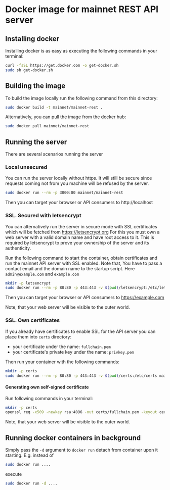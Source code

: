 # Docker image for mainnet REST API server

## Installing docker
Installing docker is as easy as executing the following commands in your terminal:
```bash
curl -fsSL https://get.docker.com -o get-docker.sh
sudo sh get-docker.sh
```

## Building the image
To build the image locally run the following command from this directory:
```bash
sudo docker build -t mainnet/mainnet-rest .
```

Alternatively, you can pull the image from the docker hub:
```bash
sudo docker pull mainnet/mainnet-rest
```

## Running the server
There are several scenarios running the server

### Local unsecured
You can run the server locally without https.
It will still be secure since requests coming not from you machine will be refused by the server.

```bash
sudo docker run --rm -p 3000:80 mainnet/mainnet-rest
```

Then you can target your browser or API consumers to http://localhost

### SSL. Secured with letsencrypt
You can alternatively run the server in secure mode with SSL certificates which will be fetched from https://letsencrypt.org
For this you must own a web server with a valid domain name and have root access to it.
This is required by letsencrypt to prove your ownership of the server and its authenticity.

Run the following command to start the container, obtain certificates and run the mainnet API server with SSL enabled.
Note that, You have to pass a contact email and the domain name to the startup script. Here `admin@example.com` and `example.com`
```bash
mkdir -p letsencrypt
sudo docker run --rm -p 80:80 -p 443:443 -v $(pwd)/letsencrypt:/etc/letsencrypt -e LETSENCRYPT_EMAIL=admin@example.com -e DOMAIN=example.com mainnet/mainnet-rest
```

Then you can target your browser or API consumers to https://example.com

Note, that your web server will be visible to the outer world.

### SSL. Own certificates
If you already have certificates to enable SSL for the API server you can place them into `certs` directory:
* your certificate under the name: `fullchain.pem`
* your certificate's private key under the name: `privkey.pem`

Then run your container with the following commands:
```bash
mkdir -p certs
sudo docker run --rm -p 80:80 -p 443:443 -v $(pwd)/certs:/etc/certs mainnet/mainnet-rest
```

#### Generating own self-signed certificate

Run following commands in your terminal:
```bash
mkdir -p certs
openssl req -x509 -newkey rsa:4096 -out certs/fullchain.pem -keyout certs/privkey.pem -nodes -subj '/CN=localhost'
```


Note, that your web server will be visible to the outer world.

## Running docker containers in background
Simply pass the `-d` argument to `docker run` detach from container upon it starting.
E.g. instead of

```bash
sudo docker run ....
```

execute

```bash
sudo docker run -d ....
```